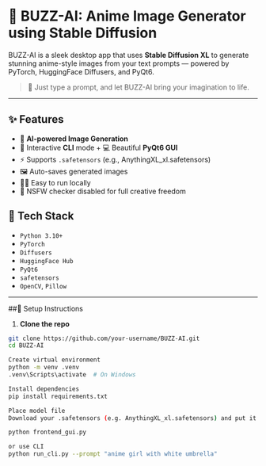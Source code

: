 # 🚀 BUZZ-AI: Anime Image Generator using Stable Diffusion

BUZZ-AI is a sleek desktop app that uses **Stable Diffusion XL** to generate stunning anime-style images from your text prompts — powered by PyTorch, HuggingFace Diffusers, and PyQt6.

> 🧠 Just type a prompt, and let BUZZ-AI bring your imagination to life.

---

## ✨ Features

- 🎨 **AI-powered Image Generation**
- 💬 Interactive **CLI** mode + 💻 Beautiful **PyQt6 GUI**
- ⚡ Supports `.safetensors` (e.g., AnythingXL_xl.safetensors)
- 🖼️ Auto-saves generated images
- 👨‍💻 Easy to run locally
- 💖 NSFW checker disabled for full creative freedom

## 🧩 Tech Stack

- `Python 3.10+`
- `PyTorch`
- `Diffusers`
- `HuggingFace Hub`
- `PyQt6`
- `safetensors`
- `OpenCV`, `Pillow`

---
##🔧 Setup Instructions

1. **Clone the repo**
```bash
git clone https://github.com/your-username/BUZZ-AI.git
cd BUZZ-AI

Create virtual environment
python -m venv .venv
.venv\Scripts\activate  # On Windows

Install dependencies
pip install requirements.txt

Place model file
Download your .safetensors (e.g. AnythingXL_xl.safetensors) and put it in the models/ folder.

python frontend_gui.py

or use CLI
python run_cli.py --prompt "anime girl with white umbrella"
